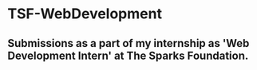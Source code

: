 # TSF-WebDevelopment
## Submissions as a part of my internship as 'Web Development Intern' at The Sparks Foundation.

